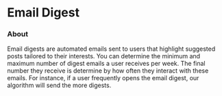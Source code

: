 # Email Digest

### About

Email digests are automated emails sent to users that highlight suggested posts tailored to their interests. You can determine the minimum and maximum number of digest emails a user receives per week. The final number they receive is determine by how often they interact with these emails. For instance, if a user frequently opens the email digest, our algorithm will send the more digests.

